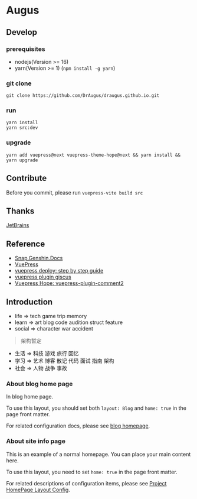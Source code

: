 # Augus

## Develop

### prerequisites

- nodejs(Version >= 16)
- yarn(Version >= 1) (`npm install -g yarn`)

### git clone

```git
git clone https://github.com/DrAugus/draugus.github.io.git
```

### run

```yarn
yarn install
yarn src:dev
```

### upgrade

```yarn
yarn add vuepress@next vuepress-theme-hope@next && yarn install && yarn upgrade
```

## Contribute

Before you commit, please run `vuepress-vite build src`

## Thanks

[JetBrains](https://www.jetbrains.com/zh-cn/community/opensource/#support)

## Reference

* [Snap.Genshin.Docs](https://github.com/DGP-Studio/Snap.Genshin.Docs)
* [VuePress](https://vuepress.vuejs.org/guide/deploy.html#github-pages)
* [vuepress deploy: step by step guide](https://github.com/marketplace/actions/vuepress-deploy#step-by-step-guide)
* [vuepress plugin giscus](https://vuepress-theme-hope.github.io/v2/comment/guide/giscus.html)
* [Vuepress Hope: vuepress-plugin-comment2](https://github.com/vuepress-theme-hope/vuepress-theme-hope/tree/main/demo/comment2)

## Introduction

- life => tech game trip memory
- learn => art blog code audition struct feature
- social => character war accident

> 架构暂定

- 生活 => 科技 游戏 旅行 回忆
- 学习 => 艺术 博客 散记 代码 面试 指南 架构
- 社会 => 人物 战争 事故

### About blog home page

In blog home page.

To use this layout, you should set both `layout: Blog` and `home: true` in the page front matter.

For related configuration docs, please see [blog homepage](https://vuepress-theme-hope.github.io/v2/guide/blog/home/).

### About site info page

This is an example of a normal homepage. You can place your main content here.

To use this layout, you need to set `home: true` in the page front matter.

For related descriptions of configuration items, please see [Project HomePage Layout Config](https://vuepress-theme-hope.github.io/v2/guide/layout/home/).
